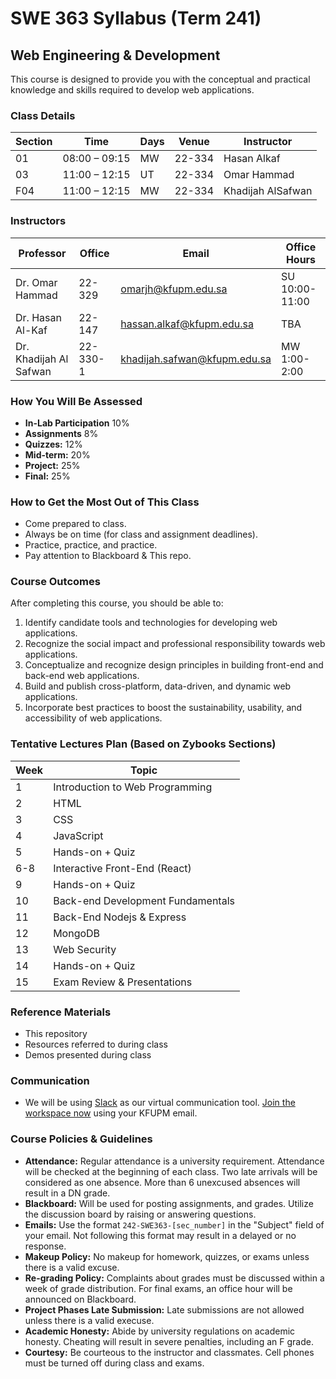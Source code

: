 # SWE 363 Syllabus (Term 241)
## Web Engineering & Development

This course is designed to provide you with the conceptual and practical knowledge and skills required to develop web applications.

### Class Details
| Section | Time            | Days | Venue | Instructor  |
|---------|-----------------|------|--------|------------|
| 01      | 08:00 – 09:15   | MW   | 22-334 | Hasan Alkaf         |
| 03      | 11:00 – 12:15   | UT   | 22-334 | Omar Hammad         |
| F04     | 11:00 – 12:15   | MW   | 22-334 | Khadijah AlSafwan   |

### Instructors
| Professor           | Office | Email                    | Office Hours   |
|---------------------|--------|--------------------------|----------------|
| Dr. Omar Hammad     | 22-329 | omarjh@kfupm.edu.sa      |      SU 10:00-11:00       |
| Dr. Hasan Al-Kaf    | 22-147 | hassan.alkaf@kfupm.edu.sa |      TBA              |
| Dr. Khadijah Al Safwan| 22-330-1 | khadijah.safwan@kfupm.edu.sa |      MW 1:00-2:00       |

### How You Will Be Assessed
- **In-Lab Participation** 10%
- **Assignments** 8%
- **Quizzes:** 12%
- **Mid-term:** 20%
- **Project:** 25%
- **Final:** 25%

### How to Get the Most Out of This Class
- Come prepared to class.
- Always be on time (for class and assignment deadlines).
- Practice, practice, and practice.
- Pay attention to Blackboard & This repo.

### Course Outcomes
After completing this course, you should be able to:
1. Identify candidate tools and technologies for developing web applications.
2. Recognize the social impact and professional responsibility towards web applications.
3. Conceptualize and recognize design principles in building front-end and back-end web applications.
4. Build and publish cross-platform, data-driven, and dynamic web applications.
5. Incorporate best practices to boost the sustainability, usability, and accessibility of web applications.

### Tentative Lectures Plan (Based on Zybooks Sections)
|Week|Topic|
|-----|------|
| 1  | Introduction to Web Programming |
| 2  | HTML  | 
| 3  | CSS |
| 4  | JavaScript |
| 5  | Hands-on + Quiz |
| 6-8 | Interactive Front-End (React) |
| 9  | Hands-on + Quiz |
| 10 | Back-end Development Fundamentals|
| 11 | Back-End Nodejs & Express |
| 12 | MongoDB |
| 13 | Web Security |
| 14 | Hands-on + Quiz |
| 15 | Exam Review & Presentations |

### Reference Materials
- This repository  
- Resources referred to during class
- Demos presented during class 

### Communication
- We will be using [Slack](https://join.slack.com/t/webengineeringkfupm/shared_invite/zt-3bk4ixthv-8UTgDXU5zLCGW8d~gNpv8g) as our virtual communication tool. [Join the workspace now](https://join.slack.com/t/webengineeringkfupm/shared_invite/zt-3bk4ixthv-8UTgDXU5zLCGW8d~gNpv8g) using your KFUPM email. 

### Course Policies & Guidelines
- **Attendance:** Regular attendance is a university requirement. Attendance will be checked at the beginning of each class. Two late arrivals will be considered as one absence. More than 6 unexcused absences will result in a DN grade.
- **Blackboard:** Will be used for posting assignments, and grades. Utilize the discussion board by raising or answering questions.
- **Emails:** Use the format `242-SWE363-[sec_number]` in the "Subject" field of your email. Not following this format may result in a delayed or no response.
- **Makeup Policy:** No makeup for homework, quizzes, or exams unless there is a valid excuse.
- **Re-grading Policy:** Complaints about grades must be discussed within a week of grade distribution. For final exams, an office hour will be announced on Blackboard.
- **Project Phases Late Submission:** Late submissions are not allowed unless there is a valid execuse. 
- **Academic Honesty:** Abide by university regulations on academic honesty. Cheating will result in severe penalties, including an F grade.
- **Courtesy:** Be courteous to the instructor and classmates. Cell phones must be turned off during class and exams.
